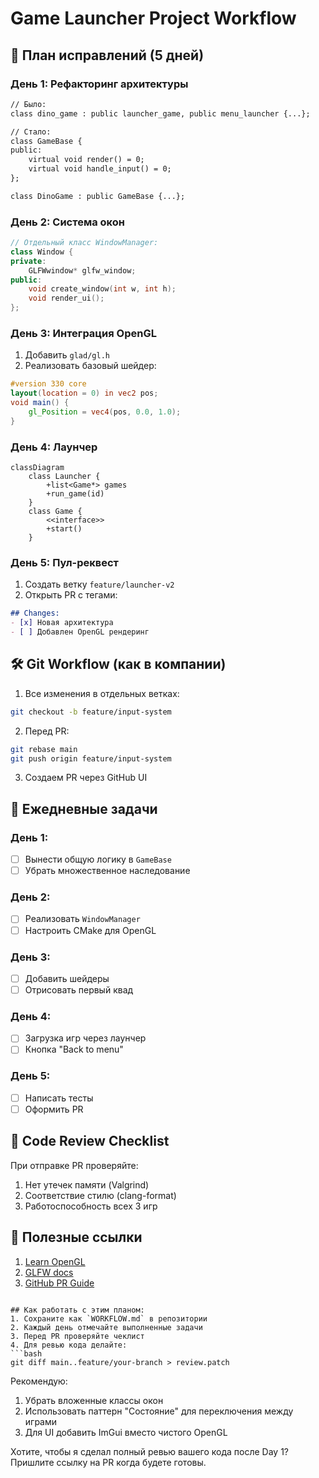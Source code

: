 # Game Launcher Project Workflow
## 🔧 План исправлений (5 дней)

### День 1: Рефакторинг архитектуры
```diff
// Было:
class dino_game : public launcher_game, public menu_launcher {...};

// Стало:
class GameBase {
public:
    virtual void render() = 0;
    virtual void handle_input() = 0;
};

class DinoGame : public GameBase {...};
```

### День 2: Система окон
```cpp
// Отдельный класс WindowManager:
class Window {
private:
    GLFWwindow* glfw_window;
public:
    void create_window(int w, int h);
    void render_ui();
};
```

### День 3: Интеграция OpenGL
1. Добавить `glad/gl.h`
2. Реализовать базовый шейдер:
```glsl
#version 330 core
layout(location = 0) in vec2 pos;
void main() {
    gl_Position = vec4(pos, 0.0, 1.0);
}
```

### День 4: Лаунчер
```mermaid
classDiagram
    class Launcher {
        +list<Game*> games
        +run_game(id)
    }
    class Game {
        <<interface>>
        +start()
    }
```

### День 5: Пул-реквест
1. Создать ветку `feature/launcher-v2`
2. Открыть PR с тегами:
```markdown
## Changes:
- [x] Новая архитектура
- [ ] Добавлен OpenGL рендеринг
```

## 🛠️ Git Workflow (как в компании)
1. Все изменения в отдельных ветках:
```bash
git checkout -b feature/input-system
```
2. Перед PR:
```bash
git rebase main
git push origin feature/input-system
```
3. Создаем PR через GitHub UI

## 📅 Ежедневные задачи

### День 1:
- [ ] Вынести общую логику в `GameBase`
- [ ] Убрать множественное наследование

### День 2:
- [ ] Реализовать `WindowManager`
- [ ] Настроить CMake для OpenGL

### День 3:
- [ ] Добавить шейдеры
- [ ] Отрисовать первый квад

### День 4:
- [ ] Загрузка игр через лаунчер
- [ ] Кнопка "Back to menu"

### День 5:
- [ ] Написать тесты
- [ ] Оформить PR

## 📌 Code Review Checklist
При отправке PR проверяйте:
1. Нет утечек памяти (Valgrind)
2. Соответствие стилю (clang-format)
3. Работоспособность всех 3 игр

## 🔗 Полезные ссылки
1. [Learn OpenGL](https://learnopengl.com)
2. [GLFW docs](https://www.glfw.org/docs/latest/)
3. [GitHub PR Guide](https://docs.github.com/en/pull-requests)
```

## Как работать с этим планом:
1. Сохраните как `WORKFLOW.md` в репозитории
2. Каждый день отмечайте выполненные задачи
3. Перед PR проверяйте чеклист
4. Для ревью кода делайте:
```bash
git diff main..feature/your-branch > review.patch
```

Рекомендую:
1. Убрать вложенные классы окон
2. Использовать паттерн "Состояние" для переключения между играми
3. Для UI добавить ImGui вместо чистого OpenGL

Хотите, чтобы я сделал полный ревью вашего кода после Day 1? Пришлите ссылку на PR когда будете готовы.
